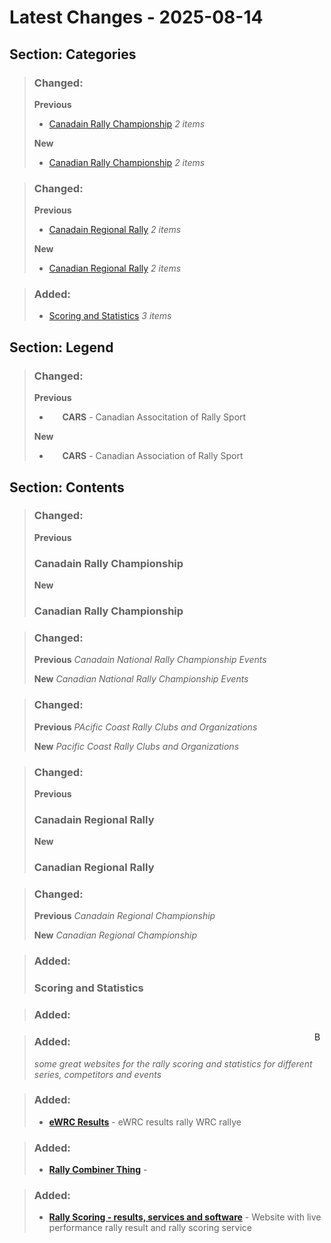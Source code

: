 # Latest Changes - 2025-08-14
## Section: Categories
>### Changed:
>**Previous**
> - [Canadain Rally Championship](#events-canadian-national) _2 items_
>
>**New**
> - [Canadian Rally Championship](#events-canadian-national) _2 items_

>### Changed:
>**Previous**
> - [Canadain Regional Rally](#events-canadian-regional) _2 items_
>
>**New**
> - [Canadian Regional Rally](#events-canadian-regional) _2 items_

>### Added:
> - [Scoring and Statistics](#scoring-stats) _3 items_

## Section: Legend
>### Changed:
>**Previous**
> - <img src="https://carsrally.ca/wp-content/themes/crcrally/favicon-32x32.png" style="display:inline;" width="13" height="13">&nbsp; <b>CARS</b>  - Canadian Associtation of Rally Sport
>
>**New**
> - <img src="https://carsrally.ca/wp-content/themes/crcrally/favicon-32x32.png" style="display:inline;" width="13" height="13">&nbsp; <b>CARS</b>  - Canadian Association of Rally Sport

## Section: Contents
>### Changed:
>**Previous**
> ### <a id='events-canadian-national'></a>Canadain Rally Championship
>
>**New**
> ### <a id='events-canadian-national'></a>Canadian Rally Championship

>### Changed:
>**Previous**
> _Canadain National Rally Championship Events_
>
>**New**
> _Canadian National Rally Championship Events_

>### Changed:
>**Previous**
> _PAcific Coast Rally Clubs and Organizations_
>
>**New**
> _Pacific Coast Rally Clubs and Organizations_

>### Changed:
>**Previous**
> ### <a id='events-canadian-regional'></a>Canadain Regional Rally
>
>**New**
> ### <a id='events-canadian-regional'></a>Canadian Regional Rally

>### Changed:
>**Previous**
> _Canadain Regional Championship_
>
>**New**
> _Canadian Regional Championship_

>### Added:
> ### <a id='scoring-stats'></a>Scoring and Statistics

>### Added:
> <a href="#contents"><img align="right" width="16" height="16" src="https://raw.githubusercontent.com/derekvincent/awesome-rally/main/assets/up-arrow.png" alt="Back to top"></a>

>### Added:
> _some great websites for the rally scoring and statistics for different series, competitors and events_

>### Added:
> - <b><a href="https://www.ewrc-results.com/">eWRC Results</a></b>  - eWRC results rally WRC rallye

>### Added:
> - <b><a href="https://www.sneakattackrally.com/ARACombinerThing/index.html">Rally Combiner Thing</a></b>  - 

>### Added:
> - <b><a href="https://www.rallyscoring.com/">Rally Scoring - results, services and software</a></b>  - Website with live performance rally result and rally scoring service

